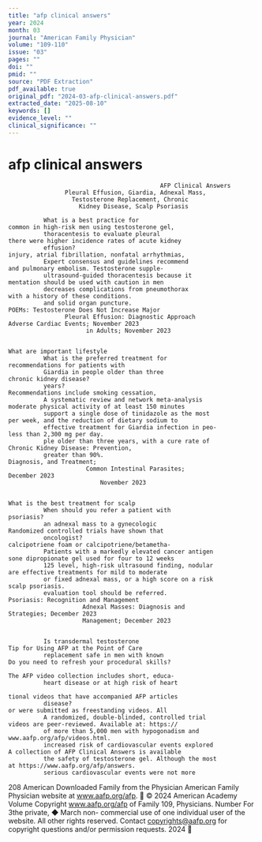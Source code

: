 ```yaml
---
title: "afp clinical answers"
year: 2024
month: 03
journal: "American Family Physician"
volume: "109-110"
issue: "03"
pages: ""
doi: ""
pmid: ""
source: "PDF Extraction"
pdf_available: true
original_pdf: "2024-03-afp-clinical-answers.pdf"
extracted_date: "2025-08-10"
keywords: []
evidence_level: ""
clinical_significance: ""
---
```


# afp clinical answers

                                               AFP Clinical Answers
                    Pleural Effusion, Giardia, Adnexal Mass,
                      Testosterone Replacement, Chronic
                        Kidney Disease, Scalp Psoriasis

              What is a best practice for                                           common in high-risk men using testosterone gel,
              thoracentesis to evaluate pleural                                     there were higher incidence rates of acute kidney
              effusion?                                                             injury, atrial fibrillation, nonfatal arrhythmias,
              Expert consensus and guidelines recommend                             and pulmonary embolism. Testosterone supple-
              ultrasound-guided thoracentesis because it                            mentation should be used with caution in men
              decreases complications from pneumothorax                             with a history of these conditions.
              and solid organ puncture.                                             POEMs: Testosterone Does Not Increase Major
                    Pleural Effusion: Diagnostic Approach                             Adverse Cardiac Events; November 2023
                          in Adults; November 2023

                                                                                    What are important lifestyle
              What is the preferred treatment for                                   recommendations for patients with
              Giardia in people older than three                                    chronic kidney disease?
              years?                                                                Recommendations include smoking cessation,
              A systematic review and network meta-analysis                         moderate physical activity of at least 150 minutes
              support a single dose of tinidazole as the most                       per week, and the reduction of dietary sodium to
              effective treatment for Giardia infection in peo-                     less than 2,300 mg per day.
              ple older than three years, with a cure rate of                             Chronic Kidney Disease: Prevention,
              greater than 90%.                                                               Diagnosis, and Treatment;
                          Common Intestinal Parasites;                                             December 2023
                              November 2023

                                                                                    What is the best treatment for scalp
              When should you refer a patient with                                  psoriasis?
              an adnexal mass to a gynecologic                                      Randomized controlled trials have shown that
              oncologist?                                                           calcipotriene foam or calcipotriene/betametha-
              Patients with a markedly elevated cancer antigen                      sone dipropionate gel used for four to 12 weeks
              125 level, high-risk ultrasound finding, nodular                      are effective treatments for mild to moderate
              or fixed adnexal mass, or a high score on a risk                      scalp psoriasis.
              evaluation tool should be referred.                                       Psoriasis: Recognition and Management
                         Adnexal Masses: Diagnosis and                                        Strategies; December 2023
                         Management; December 2023


              Is transdermal testosterone                                              Tip for Using AFP at the Point of Care
              replacement safe in men with known                                       Do you need to refresh your procedural skills?
                                                                                       The AFP video collection includes short, educa-
              heart disease or at high risk of heart
                                                                                       tional videos that have accompanied AFP articles
              disease?                                                                 or were submitted as freestanding videos. All
              A randomized, double-blinded, controlled trial                           videos are peer-reviewed. Available at: https://
              of more than 5,000 men with hypogonadism and                             www.aafp.org/afp/videos.html.
              increased risk of cardiovascular events explored                         A collection of AFP Clinical Answers is available
              the safety of testosterone gel. Although the most                        at https://www.aafp.org/afp/answers.
              serious cardiovascular events were not more

208  American
Downloaded        Family
            from the      Physician
                     American   Family Physician website at www.aafp.org/afp.           © 2024 American Academy Volume
                                                                                 Copyright
                                                                   www.aafp.org/afp                                     of Family 109,
                                                                                                                                  Physicians.
                                                                                                                                       Number For 3the private,
                                                                                                                                                    ◆  March non-
commercial use of one individual user of the website. All other rights reserved. Contact copyrights@aafp.org for copyright questions and/or permission requests.
                                                                                                                                                                2024
